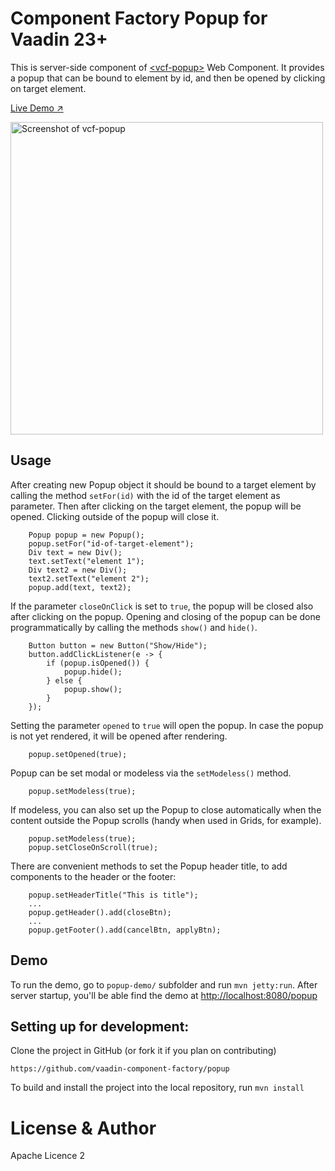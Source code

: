 # Component Factory Popup for Vaadin 23+

This is server-side component of [&lt;vcf-popup&gt;](https://github.com/vaadin-component-factory/vcf-popup) Web Component.
It provides a popup that can be bound to element by id, and then be opened by clicking on target element. 

[Live Demo ↗](https://componentfactory.app.fi/popup-demo/onboarding)

<img src="https://raw.githubusercontent.com/vaadin/incubator-popup/master/screenshot.png" width="500" alt="Screenshot of vcf-popup">

## Usage
After creating new Popup object it should be bound to a target element by calling the method
`setFor(id)` with the id of the target element as parameter. Then after clicking on the target element, the popup will be opened. 
Clicking outside of the popup will close it.
 
```
    Popup popup = new Popup();
    popup.setFor("id-of-target-element");
    Div text = new Div();
    text.setText("element 1");
    Div text2 = new Div();
    text2.setText("element 2");
    popup.add(text, text2);
```
If the parameter `closeOnClick` is set to `true`, the popup will be closed also after clicking on the popup.
Opening and closing of the popup can be done programmatically by calling the methods `show()` and `hide()`.
```
    Button button = new Button("Show/Hide");
    button.addClickListener(e -> {
        if (popup.isOpened()) {
            popup.hide();
        } else {
            popup.show();
        }
    });
```  
Setting the parameter `opened` to `true` will open the popup. In case the popup is not yet rendered, it will be opened after rendering.
```
    popup.setOpened(true);
```

Popup can be set modal or modeless via the `setModeless()` method.
```
    popup.setModeless(true);
```

If modeless, you can also set up the Popup to close automatically when the content outside the Popup scrolls (handy when used in Grids, for example).
```
    popup.setModeless(true);
    popup.setCloseOnScroll(true);
```

There are convenient methods to set the Popup header title, to add components to the header or the footer:
```
    popup.setHeaderTitle("This is title");
    ...
    popup.getHeader().add(closeBtn);
    ...
    popup.getFooter().add(cancelBtn, applyBtn);
```

## Demo
To run the demo, go to `popup-demo/` subfolder and run `mvn jetty:run`.
After server startup, you'll be able find the demo at [http://localhost:8080/popup](http://localhost:8080/popup)


## Setting up for development:
Clone the project in GitHub (or fork it if you plan on contributing)
```
https://github.com/vaadin-component-factory/popup
```
To build and install the project into the local repository, run 
```mvn install ```


# License & Author

Apache Licence 2
